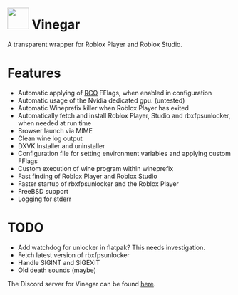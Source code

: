 # <img src="https://github.com/vinegar-dev/vinegar/blob/master/icons/vinegar.svg" width="48"> Vinegar
A transparent wrapper for Roblox Player and Roblox Studio.

# Features
+ Automatic applying of [RCO](https://github.com/L8X/Roblox-Client-Optimizer) FFlags, when enabled in configuration
+ Automatic usage of the Nvidia dedicated gpu. (untested)
+ Automatic Wineprefix killer when Roblox Player has exited
+ Automatically fetch and install Roblox Player, Studio and rbxfpsunlocker, when needed at run time
+ Browser launch via MIME
+ Clean wine log output
+ DXVK Installer and uninstaller
+ Configuration file for setting environment variables and applying custom FFlags
+ Custom execution of wine program within wineprefix
+ Fast finding of Roblox Player and Roblox Studio
+ Faster startup of rbxfpsunlocker and the Roblox Player
+ FreeBSD support
+ Logging for stderr

# TODO
+ Add watchdog for unlocker in flatpak? This needs investigation.
+ Fetch latest version of rbxfpsunlocker
+ Handle SIGINT and SIGEXIT
+ Old death sounds (maybe)

The Discord server for Vinegar can be found [here](https://discord.gg/dzdzZ6Pps2).
